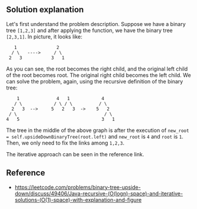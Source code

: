 ## Solution explanation

Let's first understand the problem description. Suppose we have a binary tree `[1,2,3]` and
after applying the function, we have the binary tree `[2,3,1]`. In picture, it looks like:

```
   1               2
  / \   ---->     / \
 2   3           3   1
```

As you can see, the root becomes the right child, and the original left child of the root becomes root.
The original right child becomes the left child. We can solve the problem, again, using the 
recursive definition of the binary tree:

```
    1              4   1            4
   / \            / \ / \          / \
  2   3  -->     5   2   3  ->    5   2
 / \                                 / \
4   5                               3   1
```

The tree in the middle of the above graph is after the execution of 
`new_root = self.upsideDownBinaryTree(root.left)` and `new_root` is `4` and `root` is `1`.
Then, we only need to fix the links among `1,2,3`.

The iterative approach can be seen in the reference link.

## Reference

- https://leetcode.com/problems/binary-tree-upside-down/discuss/49406/Java-recursive-(O(logn)-space)-and-iterative-solutions-(O(1)-space)-with-explanation-and-figure